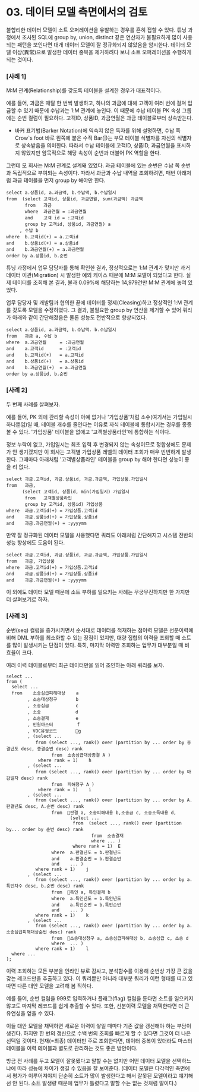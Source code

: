 # 03. 데이터 모델 측면에서의 검토

불합리한 데이터 모델이 소트 오퍼레이션을 유발하는 경우를 흔히 접할 수 있다.
튜닝 과정에서 조사된 SQL에 group by, union, distinct 같은 연산자가 불필요하게 많이 사용되는 패턴을 보인다면 대개 데이터 모델이 잘 정규화되지 않았음을 암시한다.
데이터 모델 이상(異常)으로 발생한 데이터 중복을 제거하려다 보니 소트 오퍼레이션을 수행하게 되는 것이다.

### [사례 1]
M:M 관계(Relationship)를 갖도록 테이블을 설계한 경우가 대표적이다.

예를 들어, 과금은 매달 한 번씩 발생하고, 하나의 과금에 대해 고객이 여러 번에 걸쳐 입금할 수 있기 때문에 수납과는 1:M 관계에 놓인다. 이 때문에 수납 테이블 PK 속성 그룹에는 순번 컬럼이 필요하다.
고객ID, 상품ID, 과금연월은 과금 테이블로부터 상속받는다.
- 바커 표기법(Barker Notation)에 익숙지 않은 독자를 위해 설명하면, 수납 쪽 Crow`s foot 바로 왼쪽에 붙은 수직 Bar(|)는 부모 테이블 식별자를 자신의 식별자로 상속받음을 의미한다.
  따라서 수납 테이블에 고객ID, 상품ID, 과금연월을 표시하지 않았지만 암묵적으로 해당 속성이 순번과 더불어 PK 역할을 한다.

그런데 모 회사는 M:M 관계로 설계돼 있었다. 과금 테이블에 있는 순번은 수납 쪽 순번과 독립적으로 부여되는 속성이다.
따라서 과금과 수납 내역을 조회하려면, 매번 아래처럼 과금 테이블을 먼저 group by 해야만 한다.
```
select a.상품id, a.과금액, b.수납액, b.수납일시
from  (select 고객id, 상품id, 과금연월, sum(과금액) 과금액
       from   과금
       where  과금연월 = :과금연월
       and    고객 id = :고객id
       group by 고객id, 상품id, 과금연월) a
     , 수납 b
where  b.고객id(+) = a.고객id
and    b.상품id(+) = a.상품id
and    b.과금연월(+) = a.과금연월
order by a.상품id, b.순번
```
튜닝 과정에서 업무 담당자를 통해 확인한 결과, 정상적으로는 1:M 관계가 맞지만 과거 데이터 이관(Migration) 시 발생한 예외 케이스 때문에 M:M 모델이 되었다고 한다.
실제 데이터를 조회해 본 결과, 불과 0.09%에 해당하는 14,979건만 M:M 관계에 놓여 있었다.

업무 담당자 및 개발팀과 협의한 끝에 데이터를 정제(Cleasing)하고 정상적인 1:M 관계를 갖도록 모델을 수정하였다.
그 결과, 불필요한 group by 연산을 제거할 수 있어 쿼리가 아래와 같이 간단해졌음은 물론 성능도 전반적으로 향상되었다.
```
select a.상품id, a.과금액, b.수납액. b.수납일시
from   과금 a, 수납 b
where  a.과금연월     = :과금연월
and    a.고객id      = :고객id
and    b.고객id(+)   = a.고객id
and    b.상품id(+)   = a.상품id
and    b.과금연월(+)  = a.과금연월
order by a.상품id, b.순번
```

### [사례 2]
두 번째 사례를 살펴보자.

예를 들어, PK 외에 관리할 속성이 아예 없거나 '가입상품'처럼 소수(여기서는 가입일시 하나뿐임)일 때, 테이블 개수를 줄인다는 이유로 자식 테이블에 통합시키는 경우를 종종 볼 수 있다.
'가입상품' 테이블을 없애고 '고객별상품라인'에 통합하는 식이다.

정보 누락이 없고, 가입일시는 최초 입력 후 변경되지 않는 속성이므로 정합성에도 문제가 안 생기겠지만 이 회사는 고객별 가입상품 레벨의 데이터 조회가 매우 빈번하게 발생한다.
그때마다 아래처럼 '고객별상품라인' 테이블을 group by 해야 한다면 성능이 좋을 리 없다.
```
select 과금.고객id, 과금.상품id, 과금.과금액, 가입상품.가입일시
from   과금,
      (select 고객id, 상품id, min(가입일시) 가입일시
       from   고객별상품라인
       group by 고객id, 상품id) 가입상품
where  과금.고객id(+) = 가입상품.고객id
and    과금.상품id(+) = 가입상품.상품id
and    과금.과금연월(+) = :yyyymm
```
만약 잘 정규화된 데이터 모델을 사용했다면 쿼리도 아래처럼 간단해지고 시스템 전반의 성능 향상에도 도움이 된다.
```
select 과금.고객id, 과금.상품id, 과금.과금액, 가입상품.가입일시
from   과금, 가입상품
where  과금.고객id(+) = 가입상품.고객id
and    과금.상품id(+) = 가입상품.상품id
and    과금.과금연월(+) = :yyyymm
```
이 외에도 데이터 모델 때문에 소트 부하를 일으키는 사례는 무궁무진하지만 한 가지만 더 살펴보기로 하자.

### [사례 3]
순번(seq) 컬럼을 증가시키면서 순서대로 데이터를 적재하는 점이력 모델은 선분이력에 비해 DML 부하를 최소화할 수 있는 장점이 있지만, 대량 집합의 이력을 조회할 때 소트를 많이 발생시키는 단점이 있다.
특히, 마지막 이력만 조회하는 업무가 대부분일 때 비효율이 크다.

여러 이력 테이블로부터 최근 데이터만을 읽어 조인하는 아래 쿼리를 보자.
```
select ...
from (
  select ...
  from    소송심급피해대상    a
        , 소송대상청구       b
        , 소송심급          c
        , 소송             d
        , 소송결재          e
        , 민원마스터         f
        , VOC유형코드       g
        , (select ...
           from (select ..., rank() over (partition by ... order by 종결년도 desc, 종결순번 desc) rank
                 from  소송심급대상종결 A )
            where rank = 1)    h
        , (select ...
           from (select ..., rank() over (partition by ... order by 마감일자 desc) rank
                 from  피해청구 A )
            where rank = 1)    i
        , (select ...
           from (select ..., rank() over (partition by ... order by A.판결년도 desc, A.순번 desc) rank
                 from  판결 a, 소송피해내용 b,소송금 c, 소송소득내용 d,
                        (select ...
                         from  (select ..., rank() over (partition by... order by 순번 desc) rank
                                from  소송결재
                                where ... )
                         where rank = 1)  E
                 where  a.판결년도 = b.판결년도
                 and    a.판결순번 = b.판결순번
                 and    ... )
           where rank = 1)    j
        , (select ...
           from (select ..., rank() over (partition by ... order by a.특인차수 desc, b.순번 desc) rank
                 from  특인 a, 특인결재 b
                 where  a.특인년도 = b.특인년도
                 and    a.특인순번 = b.특인순번
                 and    ... )
           where rank = 1)    k
        , (select ...
           from (select ..., rank() over (partition by ... order by a.소송심급피해대상순번 desc) rank
                 from  소송대상청구 a, 소송심급피해대상 b, 소송심급 c, 소송 d
                 where  ... )
           where rank = 1)    l
  where ...
);
```
이력 조회하는 모든 부분을 인라인 뷰로 감싸고, 분석함수를 이용해 순번상 가장 큰 값을 갖는 레코드만을 추출하고 있다.
이 쿼리뿐만 아니라 대부분 쿼리가 이런 형태를 띠고 있따면 다른 대안 모델을 고려해 봄 직하다.

예를 들어, 순번 컬럼을 999로 입력하거나 플래그(flag) 컬럼을 둔다면 소트를 일으키지 않고도 마지막 레코드를 쉽게 추출할 수 있다. 또한, 선분이력 모델을 채택한다면 더 큰 유연성을 얻을 수 있다.

이들 대안 모델을 채택하면 새로운 이력이 쌓일 때마다 기존 값을 갱신해야 하는 부담이 생긴다. 하지만 한 번의 갱신으로 수백 번의 조회를 빠르게 할 수 있다면 그것이 더 나은 선택일 것이다.
현재(=최종) 데이터만 주로 조회한다면, 데이터 중복이 있더라도 마스터 테이블을 이력 테이블과 별도로 관리하는 것도 좋은 방안이다.

방금 전 사례를 두고 모델이 잘못됐다고 말할 수는 없지만 어떤 데이터 모델을 선택하느냐에 따라 성능에 차이가 생길 수 있음을 잘 보여준다.
(데이터 모델은 다각적인 측면에서 평가가 이루어져야지 단순히 소트가 많이 발생한다고 해서 잘못된 모델이라고 얘기해선 안 된다. 소트 발생량 때문에 업무가 틀렸다고 말할 수는 없는 것처럼 말이다.)